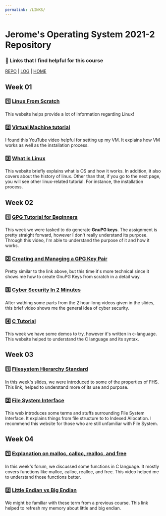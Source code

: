 ```yaml
---
permalink: /LINKS/
---
```


# Jerome's Operating System 2021-2 Repository
### 🔗 Links that I find helpful for this course
[REPO](https://github.com/jeromeez/os212) | [LOG](TXT/mylog.txt) | [HOME](index.md)

## Week 01

### 1️⃣  [Linux From Scratch](https://www.linuxfromscratch.org/lfs/view/stable/)
This website helps provide a lot of information regarding Linux! 

### 2️⃣  [Virtual Machine tutorial](https://www.youtube.com/watch?v=wX75Z-4MEoM)
I found this YouTube video helpful for setting up my VM. It explains how VM works as well as the installation process.

### 3️⃣  [What is Linux](https://www.guru99.com/introduction-linux.html)
This website briefly explains what is OS and how it works. In addition, it also covers about the history of linux. Other than that, if you go to the next page, you will see other linux-related tutorial. For instance, the installation process. 

## Week 02

### ️1️⃣  [GPG Tutorial for Beginners](https://www.youtube.com/watch?v=1-MPcUHhXoc)
This week we were tasked to do generate **GnuPG keys**. The assignment is pretty straight forward, however I don't really understand its purpose.
Through this video, I'm able to understand the purpose of it and how it works. 

### 2️⃣  [Creating and Managing a GPG Key Pair](https://www.youtube.com/watch?v=1vVIpIvboSg)
Pretty similar to the link above, but this time it's more technical since it shows me how to create GnuPG Keys from scratch in a detail way.

### 3️⃣  [Cyber Security In 2 Minutes](https://www.youtube.com/watch?v=Q2W_nNdReXM)
After wathing some parts from the 2 hour-long videos given in the slides, this brief video shows me the general idea of cyber security.

### 4️⃣  [C Tutorial](https://www.w3schools.in/c-tutorial/)
This week we have some demos to try, however it's written in c-language. This website helped to understand the C language and its syntax.

## Week 03
### 1️⃣  [Filesystem Hierarchy Standard](https://refspecs.linuxfoundation.org/FHS_3.0/fhs-3.0.pdf)
In this week's slides, we were introduced to some of the properties of FHS. This link, helped to understand more of its use and purpose.

### 2️⃣  [File System Interface](https://www.tutorialspoint.com/operating_system/os_file_system.htm)
This web introduces some terms and stuffs surrounding File System Interface. It explains things from file structure to to Indexed Allocation. I recommend this website for those who are still unfamiliar with File System.

## Week 04
### 1️⃣  [Explanation on malloc, calloc, realloc, and free](https://www.youtube.com/watch?v=lQP4X3odvHE)
In this week's forum, we discussed some functions in C language. It mostly covers functions like malloc, calloc, realloc, and free. This video helped me to understand those functions better.

### 2️⃣  [Little Endian vs Big Endian](https://www.section.io/engineering-education/what-is-little-endian-and-big-endian/)
We might be familiar with these term from a previous course. This link helped to refresh my memory about little and big endian.
